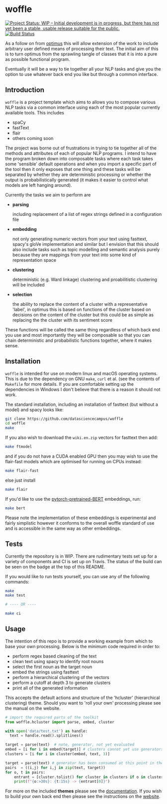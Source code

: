 # woffle

[![Project Status: WIP – Initial development is in progress, but there has not
yet been a stable, usable release suitable for the
public.](https://www.repostatus.org/badges/latest/wip.svg)](https://www.repostatus.org/#wip)  [![Build Status](https://travis-ci.com/datasciencecampus/woffle.svg?branch=develop)](https://travis-ci.com/datasciencecampus/woffle)


As a follow on from [optimus](https://github.com/datasciencecampus/optimus) this
will allow extension of the work to include
arbitrary user defined means of processing their text. The initial aim of this
is to turn optimus from the sprawling tangle of classes that it is into a pure
as possible functional program.

Eventually it will be a way to tie together all your NLP tasks and give you the
option to use whatever back end you like but through a common interface.


## Introduction

`woffle` is a project template which aims to allows you to compose various NLP
tasks via a common interface using each of the most popular currently available
tools. This includes

- spaCy
- fastText
- flair
- others coming soon


The project was borne out of frustrations in trying to tie together all of the
methods and attributes of each of popular NLP programs. I intend to have the
program broken down into composable tasks where each task takes some 'sensible'
default operations and when you import a specific part of the tool then it only
exposes that one thing and these tasks will be separated by whether they are
deterministic processing or whether the output is probabilistically generated
(it makes it easier to control what models are left hanging around).

Currently the tasks we aim to perform are

- **parsing**

    including replacement of a list of regex strings defined in a configuration file
- **embedding**

    not only generating numeric vectors from your text using
    fasttext, spacy's gloVe implementation and similar but I envision that this
    should also include tasks such as topic modelling and semantic analysis
    purely because they are mappings from your text into some kind of
    representation space
- **clustering**

    deterministic (e.g. Ward linkage) clustering and proabilitistic clustering
    will be included
- **selection**

    the ability to replace the content of a cluster
    with a representative 'label', in optimus this is based on functions of the
    cluster based on decisions on the content of the cluster but this could be as
    simple as replacing the the cluster with its sentiment score


These functions will be called the same thing regardless of which back end you
use and most importantly they will be composable so that you can chain
deterministic and probabilistic functions together, where it makes sense.


## Installation

`woffle` is intended for use on modern linux and macOS operating systems. This
is due to the dependency on GNU `make`, `curl` et al. (see the contents of
`Makefile` for more details. If you are comfortable setting up the dependencies
in Windows I don't believe that there is a reason it should not work.


The standard installation, including an installation of fasttext (but without a
model) and spacy looks like:

``` sh
git clone https://github.com/datasciencecampus/woffle
cd woffle
make
```

If you also wish to download the `wiki.en.zip` vectors for fasttext then add:

``` sh
make ftmodel
```

and if you do not have a CUDA enabled GPU then you may wish to use the flair-fast
models which are optimised for running on CPUs instead:

``` sh
make flair-fast
```

else just install 

``` sh
make flair
```

If you'd like to use the [pytorch-pretrained-BERT](https://github.com/huggingface/pytorch-pretrained-BERT) 
embeddings, run:

``` sh
make bert
``` 
Please note the implementation of these embeddings is experimental and fairly simplistic 
however it conforms to the overall woffle standard of use and is accessible in the same way 
as other embeddings. 


## Tests

Currently the repository is in WIP. There are rudimentary tests set up for a variety
of components and CI is set up on Travis. The status of the build can be seen on the
badge at the top of this README. 

If you would like to run tests yourself, you can use any of the following commands:

``` sh
make 
make test

# ---- OR ---- 

make ci
```


## Usage

The intention of this repo is to provide a working example from which to base
your own processing. Below is the minimum code required in order to:

- perform regex based cleaning of the text
- clean text using spacy to identify root nouns
- select the first noun as the target noun
- embed the strings using fasttext
- perform a hierarchical clustering of the vectors
- perform a cutoff at depth 3 to generate clusters
- print all of the generated information

This accepts the default actions and structure of the 'hcluster' (hierarchical
clustering) theme. Should you want to 'roll your own' processing please see the
manual on the website.


```python
# import the required parts of the toolkit
from woffle.hcluster import parse, embed, cluster

with open('data/test.txt') as handle:
  text = handle.read().splitlines()

target = parse(text)  # note, generator, not yet evaluated
embed = [i for i in embed(target)] # clusters cannot yet use generators
clusters = [i for i in cluster(embed, text, 3)]

target = parse(text) # generator has been consumed at this point in the above!
pairs  = ((i,j) for i,j in zip(text, target))
for o, t in pairs:
    entrant = [cluster.tolist() for cluster in clusters if o in cluster]
    print(f"{o:>30s}: {t:15s} -> {entrant[0]}")

```

For more on the included **themes** please see the
[documentation](https://datasciencecampus.github.io/woffle/themes.md). If you wish to
build your own back end then please see the instructions on the
[website](https://datasciencecampus.github.io/woffle).
